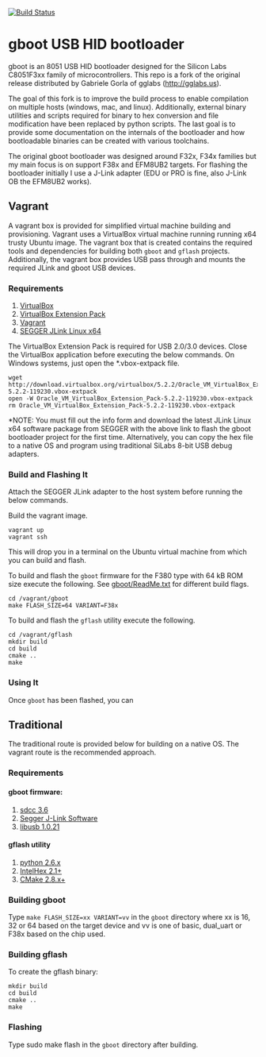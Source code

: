 [![Build Status](https://travis-ci.org/shraken/gboot.svg?branch=master)](https://travis-ci.org/shraken/gboot)

# gboot USB HID bootloader

gboot is an 8051 USB HID bootloader designed for the Silicon Labs C8051F3xx family
of microcontrollers.  This repo is a fork of the original release distributed by
Gabriele Gorla of gglabs (http://gglabs.us).

The goal of this fork is to improve the build process to enable compilation
on multiple hosts (windows, mac, and linux).  Additionally, external binary
utilities and scripts required for binary to hex conversion and file
modification have been replaced by python scripts.  The last goal is to
provide some documentation on the internals of the bootloader and how
bootloadable binaries can be created with various toolchains.  

The original gboot bootloader was designed around F32x, F34x families but
my main focus is on support F38x and EFM8UB2 targets.  For flashing the
bootloader initially I use a J-Link adapter (EDU or PRO is fine, also 
J-Link OB the EFM8UB2 works).  

## Vagrant

A vagrant box is provided for simplified virtual machine building and provisioning.  Vagrant uses a 
VirtualBox virtual machine running running x64 trusty Ubuntu image.  The vagrant box that is created contains the required tools and dependencies for building both `gboot` and `gflash`
projects.  Additionally, the vagrant box provides USB pass through and mounts the required JLink and
gboot USB devices. 

### Requirements

1. [VirtualBox](https://www.virtualbox.org/wiki/Downloads)
2. [VirtualBox Extension Pack](http://download.virtualbox.org/virtualbox/5.2.2/Oracle_VM_VirtualBox_Extension_Pack-5.2.2-119230.vbox-extpack)
3. [Vagrant](https://www.vagrantup.com/downloads.html)
4. [SEGGER JLink Linux x64](https://www.segger.com/downloads/jlink)

The VirtualBox Extension Pack is required for USB 2.0/3.0 devices.  Close the VirtualBox application before executing the below commands.  On Windows systems, just open the *.vbox-extpack file.

```shell
wget http://download.virtualbox.org/virtualbox/5.2.2/Oracle_VM_VirtualBox_Extension_Pack-5.2.2-119230.vbox-extpack
open -W Oracle_VM_VirtualBox_Extension_Pack-5.2.2-119230.vbox-extpack
rm Oracle_VM_VirtualBox_Extension_Pack-5.2.2-119230.vbox-extpack
```

*NOTE: You must fill out the info form and download the latest JLink Linux x64 software package from SEGGER with the above link to flash the gboot bootloader project for the first time.  Alternatively, you can copy the hex file to a native OS and program using traditional SiLabs 8-bit USB debug adapters.

### Build and Flashing It

Attach the SEGGER JLink adapter to the host system before running the below commands.  

Build the vagrant image.
```
vagrant up
vagrant ssh
```

This will drop you in a terminal on the Ubuntu virtual machine from which you can build and flash. 

To build and flash the `gboot` firmware for the F380 type with 64 kB ROM size execute the following.  See [gboot/ReadMe.txt](gboot/ReadMe.txt) for different build flags.
```
cd /vagrant/gboot
make FLASH_SIZE=64 VARIANT=F38x
```

To build and flash the `gflash` utility execute the following.
```
cd /vagrant/gflash
mkdir build
cd build
cmake ..
make
```

### Using It

Once `gboot` has been flashed, you can 

## Traditional

The traditional route is provided below for building on a native OS.  The vagrant route is the recommended approach.

### Requirements

#### gboot firmware:
1. [sdcc 3.6](http://sdcc.sourceforge.net/index.php#Download)
2. [Segger J-Link Software](https://www.segger.com/downloads/jlink)
3. [libusb 1.0.21](https://sourceforge.net/projects/libusb/files/libusb-1.0/)

#### gflash utility
1. [python 2.6.x ](https://www.python.org/)
2. [IntelHex 2.1+](https://pypi.python.org/pypi/IntelHex)
3. [CMake 2.8.x+](https://cmake.org/)

### Building gboot

Type `make FLASH_SIZE=xx VARIANT=vv`  in the `gboot` directory where
xx is 16, 32 or 64 based on the target device and vv is one of basic, 
dual_uart or F38x based on the chip used.

### Building gflash

To create the gflash binary:

```
mkdir build
cd build
cmake ..
make
```

### Flashing

Type sudo make flash in the `gboot` directory after building.